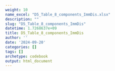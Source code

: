 ```yaml
---
weight: 10
name_excel: "D5_Table_8_components_ImmDis.xlsx"
description: ""
slug: "D5_Table_8_components_ImmDis"
datetime: 1.7268637e+09
title: D5_Table_8_components_ImmDis
author: ''
date: '2024-09-20'
categories: []
tags: []
archetype: codebook
output: html_document
---
```


<div class="tabcontent"></div>
